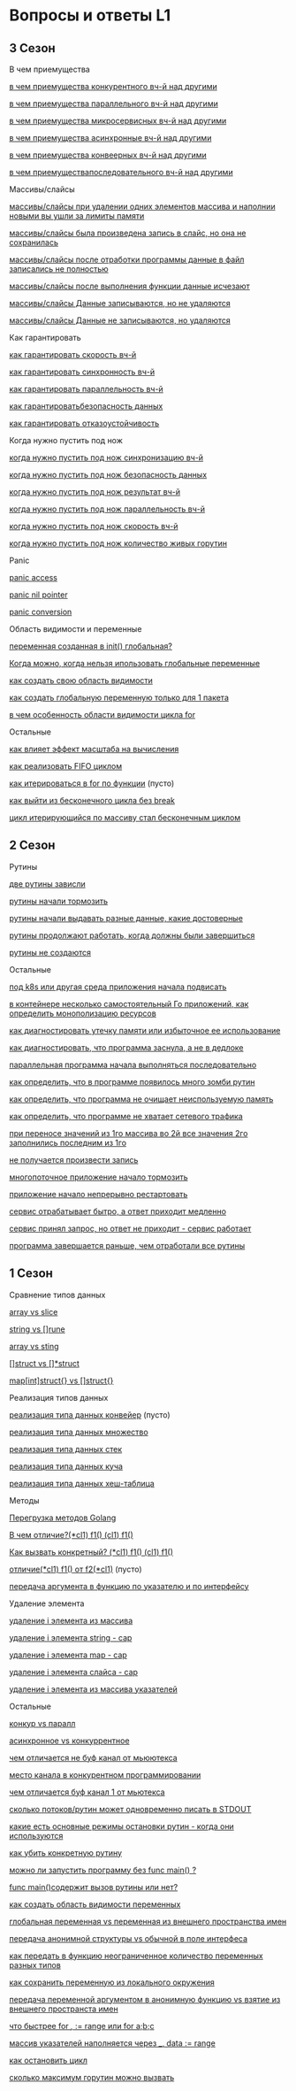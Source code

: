 # Вопросы и ответы L1

## 3 Сезон

В чем приемущества

[в чем приемущества конкурентного вч-й над другими](/L1/3/what_is_good1.md)

[в чем приемущества параллельного вч-й над другими](/L1/3/what_is_good2.md)

[в чем приемущества микросервисных вч-й над другими](/L1/3/what_is_good3.md)

[в чем приемущества асинхронные вч-й над другими](/L1/3/what_is_good4.md)

[в чем приемущества конвеерных вч-й над другими](/L1/3/what_is_good5.md)  

[в чем приемуществапоследовательного вч-й над другими](/L1/3/what_is_good6.md)

Массивы/слайсы

[массивы/слайсы при удалении одних элементов массива и наполнии новыми вы ушли за лимиты памяти](/L1/3/array_slice1.md)

[массивы/слайсы была произведена запись в слайс, но она не сохранилась](/L1/3/array_slice2.md)

[массивы/слайсы после отработки программы данные в файл записались не полностью](/L1/3/array_slice3.md)

[массивы/слайсы после выполнения функции данные исчезают](/L1/3/array_slice4.md)

[массивы/слайсы Данные записываются, но не удаляются](/L1/3/array_slice5.md)

[массивы/слайсы Данные не записываются, но удаляются](/L1/3/array_slice6.md)

Как гарантировать

[как гарантировать скорость вч-й](/L1/3/how_to_guarantee1.md)

[как гарантировать синхронность вч-й](/L1/3/how_to_guarantee2.md)

[как гарантировать параллельность вч-й](/L1/3/how_to_guarantee3.md)

[как гарантироватьбезопасность данных](/L1/3/how_to_guarantee4.md)

[как гарантировать отказоустойчивость](/L1/3/how_to_guarantee5.md)

Когда нужно пустить под нож

[когда нужно пустить под нож синхронизацию вч-й](/L1/3/when_need1.md)

[когда нужно пустить под нож безопасность данных](/L1/3/when_need2.md)

[когда нужно пустить под нож результат вч-й](/L1/3/when_need3.md)

[когда нужно пустить под нож параллельность вч-й](/L1/3/when_need4.md)

[когда нужно пустить под нож скорость вч-й](/L1/3/when_need5.md)

[когда нужно пустить под нож количество живых горутин](/L1/3/when_need6.md)

Panic

[panic access](/L1/3/panic_access.md)

[panic nil pointer](/L1/3/panic_nil_pointer.md)

[panic conversion](/L1/3/panic_conversion.md)

Область видимости и переменные

[переменная созданная в init() глобальная?](/L1/3/glob_var.md)

[Когда можно, когда нельзя ипользовать глобальные переменные](/L1/3/use_global_var.md)  

[как создать свою область видимости](/L1/3/visible.md)  

[как создать глобальную переменную только для 1 пакета](/L1/3/glob_var_1_package.md)  

[в чем особенность области видимости цикла for](/L1/3/for.md)  

Остальные

[как влияет эффект масштаба на вычисления](/L1/3/scale_effect.md)

[как реализовать FIFO циклом](/L1/3/cycle_fifo.md)  

[как итерироваться в for по функции](/L1/3/iterator.md) (пусто)

[как выйти из бесконечного цикла без break](/L1/3/out_from_cycle.md)

[цикл итерирующийся по массиву стал бесконечным циклом](/L1/3/endles_cycle.md)  

## 2 Сезон

Рутины

[две рутины зависли](/L1/2/two_routines_are_stuck.md)

[рутины начали тормозить](/L1/2/routines_slow.md)

[рутины начали выдавать разные данные, какие достоверные](/L1/2/routines_fake.md)

[рутины продолжают работать, когда должны были завершиться](/L1/2/routines_dont_close.md)

[рутины не создаются](/L1/2/rutine.md)

Остальные

[под k8s или другая среда приложения начала подвисать](/L1/2/k8s.md)  

[в контейнере несколько самостоятельный Го приложений, как определить монополизацию ресурсов](/L1/2/monopolist.md)

[как диагностировать утечку памяти или избыточное ее использование](/L1/2/how1.md)

[как диагностировать, что программа заснула, а не в дедлоке](/L1/2/how2.md)

[параллельная программа начала выполняться последовательно](/L1/2/paralel_became.md)

[как определить, что в программе появилось много зомби рутин](/L1/2/zombi_rutin.md)

[как определить, что программа не очищает неиспользуемую память](/L1/2/check_mem_free.md)

[как определить, что программе не хватает сетевого трафика](/L1/2/network_slow.md)

[при переносе значений из 1го массива во 2й все значения 2го заполнились последним из 1го](/L1/2/array_copy_error.md)

[не получается произвести запись](/L1/2/cant_write.md)

[многопоточное приложение начало тормозить](/L1/2/multithreading_slows_down.md)

[приложение начало непрерывно рестартовать](/L1/2/restarts.md)

[сервис отрабатывает бытро, а ответ приходит медленно](/L1/2/slow_responsee.md)

[сервис принял запрос, но ответ не приходит - сервис работает](/L1/2/no_response.md)

[программа завершается раньше, чем отработали все рутины](/L1/2/program_close.md)

## 1 Сезон

Сравнение типов данных

[array vs slice](/L1/1/array_vs_slice.md)

[string vs []rune](/L1/1/string_vs_slice_rune.md)

[array vs sting](/L1/1/array_vs_sting.md)

[[]struct vs []*struct](/L1/1/slicestruct_vs_slicepointerstruct.md)

[map[int]struct{} vs []struct{}](/L1/1/map_vs_slice.md)

Реализация типов данных

[реализация типа данных конвейер](/L1/1/pipeline.md)  (пусто)

[реализация типа данных множество](/L1/1/mnozhestvo.md)

[реализация типа данных стек](/L1/1/stack.md)

[реализация типа данных куча](/L1/1/heap.md)

[реализация типа данных хеш-таблица](/L1/1/hash.md)

Методы

[Перегрузка методов Golang](/L1/1/method_overloading.md)

[В чем отличие?(*cl1) f1() (cl1) f1()](/L1/1/method_value_pointer.md)

[Как вызвать конкретный? (*cl1) f1() (cl1) f1()](/L1/1/call_value_pointer.md)

[отличие(*cl1) f1() от f2(*cl1)](/L1/1/diff_method_and_pointer.md) (пусто)

[передача аргумента в функцию по указателю и по интерфейсу](/L1/1/differences.md)

Удаление элемента

[удаление i элемента из массива](/L1/1/del_array.md)

[удаление i элемента string - cap](/L1/1/del_string.md)

[удаление i элемента map - cap](/L1/1/del_map.md)

[удаление i элемента слайса - cap](/L1/1/del_slice.md)

[удаление i элемента из массива указателей](/L1/1/del_array_pointers.md)

Остальные

[конкур vs паралл](/L1/1/vs1.md)

[асинхронное vs конкуррентное](/L1/1/vs2.md)

[чем отличается не буф канал от мьюютекса](/L1/1/bufchan_vs_mutex.md)

[место канала в конкурентном программировании](/L1/1/chan_in_multi.md)

[чем отличается буф канал 1 от мьютекса](/L1/1/dif_bufchan_and_mutex.md)

[сколько потоков/рутин может одновременно писать в STDOUT](/L1/1/stdout.md)

[какие есть основные режимы остановки рутин - когда они используются](/L1/1/stop_gorutin.md)

[как убить конкретную рутину](/L1/1/kill_rutin.md)

[можно ли запустить программу без func main() ?](/L1/1/run_without_main.md)

[func main()содержит вызов рутины или нет?](/L1/1/main_call_rutin.md)

[как создать область видимости переменных](/L1/1/visibility.md)

[глобальная переменная vs переменная из внешнего пространства имен](/L1/1/globvar_vs_other.md)

[передача анонимной структуры vs обычной в поле интерфеса](/L1/1/anonimfunc_vs_normal.md)

[как передать в функцию неограниченное количество переменных разных типов](/L1/1/any.md)

[как сохранить переменную из локального окружения](/L1/1/localvar.md)

[передача переменной аргументом в анонимную функцию vs взятие из внешнего пространста имен](/L1/1/varfunc_outpackage.md)

[что быстрее for _,_ := range или for a;b;c](/L1/1/What_is_fast_for_vs_range.md)

[массив указателей наполняется через _, data := range](/L1/1/array_pointers.md)

[как остановить цикл](/L1/1/stop_cycle.md)

[сколько максимум горутин можно вызвать](/L1/1/max_goroutine.md)
